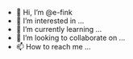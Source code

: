 - 👋 Hi, I’m @e-fink
- 👀 I’m interested in ...
- 🌱 I’m currently learning ...
- 💞️ I’m looking to collaborate on ...
- 📫 How to reach me ...

<!---
e-fink/e-fink is a ✨ special ✨ repository because its `README.md` (this file) appears on your GitHub profile.
You can click the Preview link to take a look at your changes.
--->
